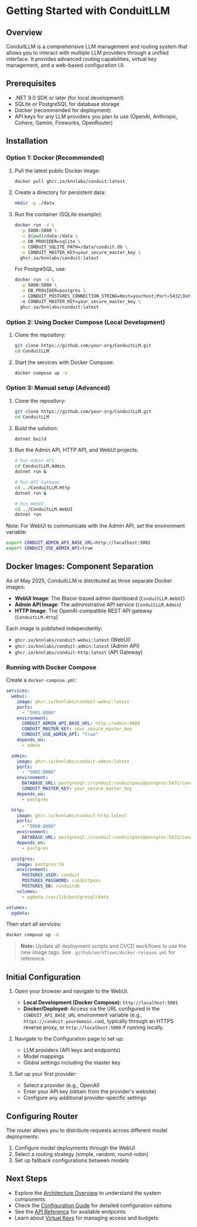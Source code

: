 # Getting Started with ConduitLLM

## Overview

ConduitLLM is a comprehensive LLM management and routing system that allows you to interact with multiple LLM providers through a unified interface. It provides advanced routing capabilities, virtual key management, and a web-based configuration UI.

## Prerequisites

- .NET 9.0 SDK or later (for local development)
- SQLite or PostgreSQL for database storage
- Docker (recommended for deployment)
- API keys for any LLM providers you plan to use (OpenAI, Anthropic, Cohere, Gemini, Fireworks, OpenRouter)

## Installation

### Option 1: Docker (Recommended)

1. Pull the latest public Docker image:
   ```bash
   docker pull ghcr.io/knnlabs/conduit:latest
   ```

2. Create a directory for persistent data:
   ```bash
   mkdir -p ./data
   ```

3. Run the container (SQLite example):
   ```bash
   docker run -d \
     -p 5000:5000 \
     -v $(pwd)/data:/data \
     -e DB_PROVIDER=sqlite \
     -e CONDUIT_SQLITE_PATH=/data/conduit.db \
     -e CONDUIT_MASTER_KEY=your_secure_master_key \
     ghcr.io/knnlabs/conduit:latest
   ```

   For PostgreSQL, use:
   ```bash
   docker run -d \
     -p 5000:5000 \
     -e DB_PROVIDER=postgres \
     -e CONDUIT_POSTGRES_CONNECTION_STRING=Host=yourhost;Port=5432;Database=conduitllm;Username=youruser;Password=yourpassword \
     -e CONDUIT_MASTER_KEY=your_secure_master_key \
     ghcr.io/knnlabs/conduit:latest
   ```

### Option 2: Using Docker Compose (Local Development)

1. Clone the repository:
   ```bash
   git clone https://github.com/your-org/ConduitLLM.git
   cd ConduitLLM
   ```
2. Start the services with Docker Compose:
   ```bash
   docker compose up -d
   ```

### Option 3: Manual setup (Advanced)

1. Clone the repository:
   ```bash
   git clone https://github.com/your-org/ConduitLLM.git
   cd ConduitLLM
   ```
2. Build the solution:
   ```bash
   dotnet build
   ```
3. Run the Admin API, HTTP API, and WebUI projects:
   ```bash
   # Run Admin API
   cd ConduitLLM.Admin
   dotnet run &
   
   # Run API Gateway
   cd ../ConduitLLM.Http
   dotnet run &
   
   # Run WebUI
   cd ../ConduitLLM.WebUI
   dotnet run
   ```

Note: For WebUI to communicate with the Admin API, set the environment variable:
```bash
export CONDUIT_ADMIN_API_BASE_URL=http://localhost:5002
export CONDUIT_USE_ADMIN_API=true
```

## Docker Images: Component Separation

As of May 2025, ConduitLLM is distributed as three separate Docker images:

- **WebUI Image**: The Blazor-based admin dashboard (`ConduitLLM.WebUI`)
- **Admin API Image**: The administrative API service (`ConduitLLM.Admin`) 
- **HTTP Image**: The OpenAI-compatible REST API gateway (`ConduitLLM.Http`)

Each image is published independently:

- `ghcr.io/knnlabs/conduit-webui:latest` (WebUI)
- `ghcr.io/knnlabs/conduit-admin:latest` (Admin API)
- `ghcr.io/knnlabs/conduit-http:latest` (API Gateway)

### Running with Docker Compose

Create a `docker-compose.yml`:

```yaml
services:
  webui:
    image: ghcr.io/knnlabs/conduit-webui:latest
    ports:
      - "5001:8080"
    environment:
      CONDUIT_ADMIN_API_BASE_URL: http://admin:8080
      CONDUIT_MASTER_KEY: your_secure_master_key
      CONDUIT_USE_ADMIN_API: "true"
    depends_on:
      - admin

  admin:
    image: ghcr.io/knnlabs/conduit-admin:latest
    ports:
      - "5002:8080"
    environment:
      DATABASE_URL: postgresql://conduit:conduitpass@postgres:5432/conduitdb
      CONDUIT_MASTER_KEY: your_secure_master_key
    depends_on:
      - postgres

  http:
    image: ghcr.io/knnlabs/conduit-http:latest
    ports:
      - "5000:8080"
    environment:
      DATABASE_URL: postgresql://conduit:conduitpass@postgres:5432/conduitdb
    depends_on:
      - postgres

  postgres:
    image: postgres:16
    environment:
      POSTGRES_USER: conduit
      POSTGRES_PASSWORD: conduitpass
      POSTGRES_DB: conduitdb
    volumes:
      - pgdata:/var/lib/postgresql/data

volumes:
  pgdata:
```

Then start all services:

```bash
docker compose up -d
```

> **Note:** Update all deployment scripts and CI/CD workflows to use the new image tags. See `.github/workflows/docker-release.yml` for reference.

## Initial Configuration

1. Open your browser and navigate to the WebUI.
   - **Local Development (Docker Compose):** `http://localhost:5001`
   - **Docker/Deployed:** Access via the URL configured in the `CONDUIT_API_BASE_URL` environment variable (e.g., `https://conduit.yourdomain.com`), typically through an HTTPS reverse proxy, or `http://localhost:5000` if running locally.

2. Navigate to the Configuration page to set up:
   - LLM providers (API keys and endpoints)
   - Model mappings
   - Global settings including the master key

3. Set up your first provider:
   - Select a provider (e.g., OpenAI)
   - Enter your API key (obtain from the provider's website)
   - Configure any additional provider-specific settings

## Configuring Router

The router allows you to distribute requests across different model deployments:

1. Configure model deployments through the WebUI
2. Select a routing strategy (simple, random, round-robin)
3. Set up fallback configurations between models

## Next Steps

- Explore the [Architecture Overview](Architecture-Overview.md) to understand the system components
- Check the [Configuration Guide](Configuration-Guide.md) for detailed configuration options
- See the [API Reference](API-Reference.md) for available endpoints
- Learn about [Virtual Keys](Virtual-Keys.md) for managing access and budgets
